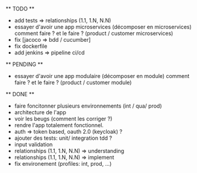 ** TODO **

* add tests => relationships (1.1, 1.N, N.N)
* essayer d'avoir une app microservices (décomposer en microservices) comment faire ? et le faire ? (product / customer microservices)
* fix [jacoco => bdd / cucumber]
* fix dockerfile
* add jenkins => pipeline ci/cd



** PENDING **
* essayer d'avoir une app modulaire (décomposer en module) comment faire ? et le faire ? (product / customer module)



** DONE **
* faire foncitonner plusieurs environnements (int / qua/ prod)
* architecture de l'app
* voir les beugs (comment les corriger ?)
* rendre l'app totalement fonctionnel.
* auth => token based, oauth 2.0 (keycloak) ?
* ajouter des tests:
    unit/ integration
    tdd ?
* input validation
* relationships (1.1, 1.N, N.N) => understanding
* relationships (1.1, 1.N, N.N) => implement
* fix environement (profiles: int, prod, ...)